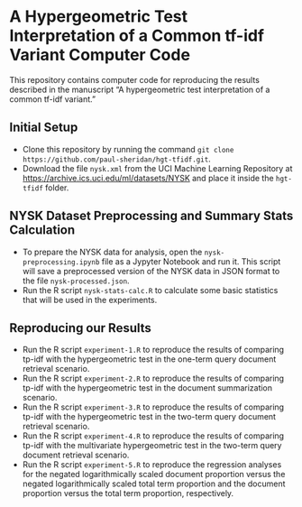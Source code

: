 # A Hypergeometric Test Interpretation of a Common tf-idf Variant Computer Code
This repository contains computer code for reproducing the results described in the manuscript “A hypergeometric test interpretation of a common tf-idf variant.” 

## Initial Setup

* Clone this repository by running the command `git clone https://github.com/paul-sheridan/hgt-tfidf.git`.
* Download the file `nysk.xml` from the UCI Machine Learning Repository at https://archive.ics.uci.edu/ml/datasets/NYSK and place it inside the `hgt-tfidf` folder.

## NYSK Dataset Preprocessing and Summary Stats Calculation

* To prepare the NYSK data for analysis, open the `nysk-preprocessing.ipynb` file as a Jypyter Notebook and run it. This script will save  a preprocessed version of the NYSK data in JSON format to the file `nysk-processed.json`.
* Run the R script `nysk-stats-calc.R` to calculate some basic statistics that will be used in the experiments.

## Reproducing our Results

* Run the R script `experiment-1.R` to reproduce the results of comparing tp-idf with the hypergeometric test in the one-term query document retrieval scenario.
* Run the R script `experiment-2.R` to reproduce the results of comparing tp-idf with the hypergeometric test in the document summarization scenario.
* Run the R script `experiment-3.R` to reproduce the results of comparing tp-idf with the hypergeometric test in the two-term query document retrieval scenario.
* Run the R script `experiment-4.R` to reproduce the results of comparing tp-idf with the multivariate hypergeometric test in the two-term query document retrieval scenario.
* Run the R script `experiment-5.R` to reproduce the regression analyses for the negated logarithmically scaled document proportion versus the negated logarithmically scaled total term proportion and the document proportion versus the total term proportion, respectively.
